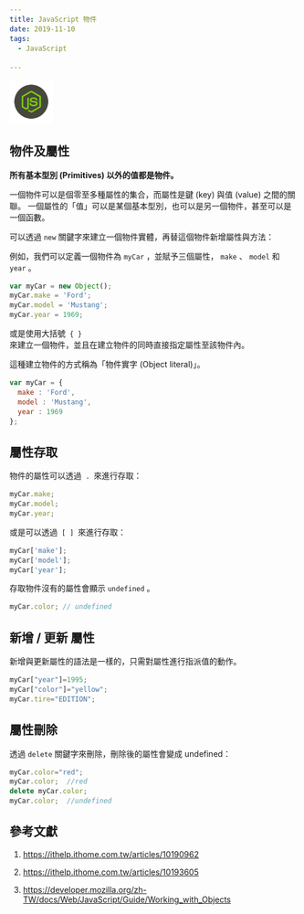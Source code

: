 ```yaml
---
title: JavaScript 物件
date: 2019-11-10
tags:
  - JavaScript

---
```


<img src="logo.svg" style="width:15%;">

## 物件及屬性

<strong>所有基本型別 (Primitives) 以外的值都是物件。</strong>

一個物件可以是個零至多種屬性的集合，而屬性是鍵 (key) 與值 (value) 之間的關聯。 一個屬性的「值」可以是某個基本型別，也可以是另一個物件，甚至可以是一個函數。

可以透過 <code>new</code> 關鍵字來建立一個物件實體，再替這個物件新增屬性與方法：

例如，我們可以定義一個物件為 <code>myCar</code> ，並賦予三個屬性， <code>make</code> 、  <code>model</code> 和 <code>year</code> 。

```javascript
var myCar = new Object();
myCar.make = 'Ford';
myCar.model = 'Mustang';
myCar.year = 1969;
```

或是使用大括號<code> { } </code>來建立一個物件，並且在建立物件的同時直接指定屬性至該物件內。

這種建立物件的方式稱為「物件實字 (Object literal)」。

```javascript
var myCar = {
  make : 'Ford',
  model : 'Mustang',
  year : 1969
};
```

## 屬性存取

物件的屬性可以透過<code> . </code>來進行存取：

```javascript
myCar.make;
myCar.model;
myCar.year;
```

或是可以透過<code> [ ] </code>來進行存取：

```javascript
myCar['make'];
myCar['model'];
myCar['year'];
```

存取物件沒有的屬性會顯示 <code>undefined</code> 。

```javascript
myCar.color; // undefined
```

## 新增 / 更新 屬性

新增與更新屬性的語法是一樣的，只需對屬性進行指派值的動作。

```javascript
myCar["year"]=1995;
myCar["color"]="yellow";
myCar.tire="EDITION";
```

## 屬性刪除

透過 <code>delete</code> 關鍵字來刪除，刪除後的屬性會變成 undefined：



```javascript
myCar.color="red";
myCar.color;  //red
delete myCar.color;
myCar.color;  //undefined
```

## 參考文獻

1. https://ithelp.ithome.com.tw/articles/10190962

2. https://ithelp.ithome.com.tw/articles/10193605

3. https://developer.mozilla.org/zh-TW/docs/Web/JavaScript/Guide/Working_with_Objects
